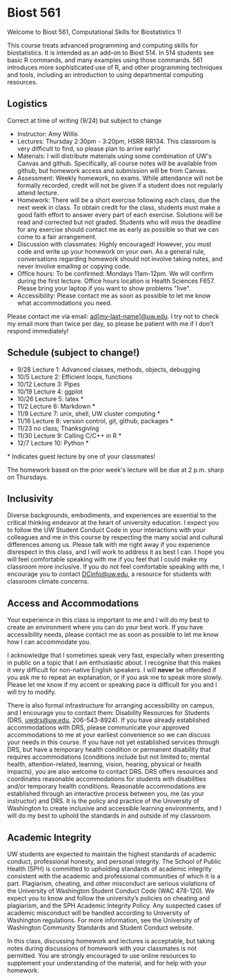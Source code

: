 # Biost 561

Welcome to Biost 561, Computational Skills for Biostatistics 1!

This course treats advanced programming and computing skills for biostatistics. It is intended as an add-on to Biost 514. In 514 students see basic R commands, and many examples using those commands. 561 introduces more sophisticated use of R, and other programming techniques and tools, including an introduction to using departmental computing resources.

## Logistics

Correct at time of writing (9/24) but subject to change

- Instructor: Amy Willis
- Lectures: Thursday 2:30pm - 3:20pm, HSRR RR134. This classroom is very difficult to find, so please plan to arrive early!
- Materials: I will distribute materials using some combination of UW's Canvas and github. Specifically, all course notes will be available from github, but homework access and submission will be from Canvas.
- Assessment: Weekly homework, no exams. While attendance will not be formally recorded, credit will not be given if a student does not regularly attend lecture.
- Homework: There will be a short exercise following each class, due the next week in class. To obtain credit for the class, students must make a good faith effort to answer every part of each exercise. Solutions will be read and corrected but not graded. Students who will miss the deadline for any exercise should contact me as early as possible so that we can come to a fair arrangement.
- Discussion with classmates: Highly encouraged! However, you must code and write up your homework on your own. As a general rule, conversations regarding homework should not involve taking notes, and never involve emailing or copying code.
- Office hours: To be confirmed: Mondays 11am-12pm. We will confirm during the first lecture. Office hours location is Health Sciences F657. Please bring your laptop if you want to show problems "live".
- Accessibility:  Please contact me as soon as possible to let me know what accommodations you need.

Please contact me via email: [ad[my-last-name]@uw.edu](ad[my-last-name]@uw.edu). I try not to check my email more than twice per day, so please be patient with me if I don't respond immediately!

## Schedule (subject to change!)

- 9/28 Lecture 1: Advanced classes, methods, objects, debugging
- 10/5 Lecture 2: Efficient loops, functions
- 10/12 Lecture 3: Pipes
- 10/19 Lecture 4: ggplot
- 10/26 Lecture 5: latex *
- 11/2 Lecture 6: Markdown *
- 11/9 Lecture 7: unix, shell, UW cluster computing *
- 11/16 Lecture 8: version control, git, github, packages *
- 11/23 no class; Thanksgiving
- 11/30 Lecture 9: Calling C/C++ in R *
- 12/7 Lecture 10: Python *

\* Indicates guest lecture by one of your classmates!

The homework based on the prior week's lecture will be due at 2 p.m. sharp on Thursdays.
## Inclusivity
Diverse backgrounds, embodiments, and experiences are essential to the critical thinking endeavor at the heart of university education. I expect you to follow the UW Student Conduct Code in your interactions with your colleagues and me in this course by respecting the many social and cultural differences among us. Please talk with me right away if you experience disrespect in this class, and I will work to address it as best I can. I hope you will feel comfortable speaking with me if you feel that I could make my classroom more inclusive. If you do not feel comfortable speaking with me, I encourage you to contact DCinfo@uw.edu, a resource for students with classroom climate concerns.


## Access and Accommodations
Your experience in this class is important to me and I will do my best to create an environment where you can do your best work. If you have accessibility needs, please contact me as soon as possible to let me know how I can accommodate you.

I acknowledge that I sometimes speak very fast, especially when presenting in public on a topic that I am enthusiastic about. I recognise that this makes it very difficult for non-native English speakers. I will **never** be offended if you ask me to repeat an explanation, or if you ask me to speak more slowly. Please let me know if my accent or  speaking pace is difficult for you and I will try to modify.

There is also formal infrastructure for arranging accessibility on campus, and I encourage you to contact them: Disability Resources for Students (DRS, uwdrs@uw.edu, 206-543-8924). If you have already established accommodations with DRS, please communicate your approved accommodations to me at your earliest convenience so we can discuss your needs in this course. If you have not yet established services through DRS, but have a temporary health condition or permanent disability that requires accommodations (conditions include but not limited to; mental health, attention-related, learning, vision, hearing, physical or health impacts), you are also welcome to contact DRS. DRS offers resources and coordinates reasonable accommodations for students with disabilities and/or temporary health conditions.  Reasonable accommodations are established through an interactive process between you, me (as your instructor) and DRS.  It is the policy and practice of the University of Washington to create inclusive and accessible learning environments, and I will do my best to uphold the standards in and outside of my classroom.

## Academic Integrity
UW students are expected to maintain the highest standards of academic conduct, professional honesty, and personal integrity. The School of Public Health (SPH) is committed to upholding standards of academic integrity consistent with the academic and professional communities of which it is a part. Plagiarism, cheating, and other misconduct are serious violations of the University of Washington Student Conduct Code (WAC 478-120). We expect you to know and follow the university’s policies on cheating and plagiarism, and the SPH Academic Integrity Policy. Any suspected cases of academic misconduct will be handled according to University of Washington regulations. For more information, see the University of Washington Community Standards and Student Conduct website.

In this class, discussing homework and lectures is acceptable, but taking notes during discussions of homework with your classmates is not permitted. You are strongly encouraged to use online resources to supplement your understanding of the material, and for help with your homework.
